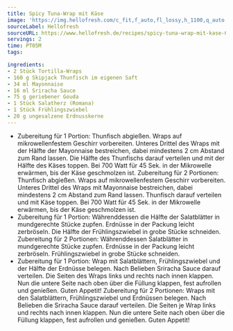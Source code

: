 ```yaml
---
title: Spicy Tuna-Wrap mit Käse
image: 'https://img.hellofresh.com/c_fit,f_auto,fl_lossy,h_1100,q_auto,w_2600/hellofresh_s3/image/spicy-tuna-wrap-mit-kase-3146fcaa.jpg'
sourceLabel: Hellofresh
sourceURL: https://www.hellofresh.de/recipes/spicy-tuna-wrap-mit-kase-63171d47b42803958405d422
servings: 2
time: PT05M
tags:

ingredients:
- 2 Stück Tortilla-Wraps
- 160 g Skipjack Thunfisch im eigenen Saft
- 34 ml Mayonnaise
- 16 ml Sriracha Sauce
- 75 g geriebener Gouda
- 1 Stück Salatherz (Romana)
- 1 Stück Frühlingszwiebel
- 20 g ungesalzene Erdnusskerne
---
```


- Zubereitung für 1 Portion: Thunfisch abgießen.  Wraps auf mikrowellenfestem Geschirr vorbereiten. Unteres Drittel des Wraps mit der Hälfte der Mayonnaise bestreichen, dabei mindestens 2 cm Abstand zum Rand lassen. Die Hälfte des Thunfischs darauf verteilen und mit der Hälfte des Käses toppen.  Bei 700 Watt für 45 Sek. in der Mikrowelle erwärmen, bis der Käse geschmolzen ist.    Zubereitung für 2 Portionen: Thunfisch abgießen.  Wraps auf mikrowellenfestem Geschirr vorbereiten. Unteres Drittel des Wraps mit Mayonnaise bestreichen, dabei mindestens 2 cm Abstand zum Rand lassen. Thunfisch darauf verteilen und mit  Käse toppen.  Bei 700 Watt für 45 Sek. in der Mikrowelle erwärmen, bis der Käse geschmolzen ist.
- Zubereitung für 1 Portion: Währenddessen die Hälfte der Salatblätter in mundgerechte Stücke zupfen.  Erdnüsse in der Packung leicht zerbröseln.  Die Hälfte der Frühlingszwiebel in grobe Stücke schneiden.   Zubereitung für 2 Portionen:  Währenddessen Salatblätter in mundgerechte Stücke zupfen.  Erdnüsse in der Packung leicht zerbröseln.  Frühlingszwiebel in grobe Stücke schneiden.
- Zubereitung für 1 Portion: Wrap mit Salatblättern, Frühlingszwiebel und der Hälfte der Erdnüsse belegen. Nach Belieben Sriracha Sauce darauf verteilen. Die Seiten des Wraps links und rechts nach innen klappen. Nun die untere Seite nach oben über die Füllung klappen, fest aufrollen und genießen.  Guten Appetit!  Zubereitung für 2 Portionen: Wraps mit den Salatblättern, Frühlingszwiebel und Erdnüssen belegen. Nach Belieben die Sriracha Sauce darauf verteilen. Die Seiten je Wrap links und rechts nach innen klappen. Nun die untere Seite nach oben über die Füllung klappen, fest aufrollen und genießen.  Guten Appetit!
